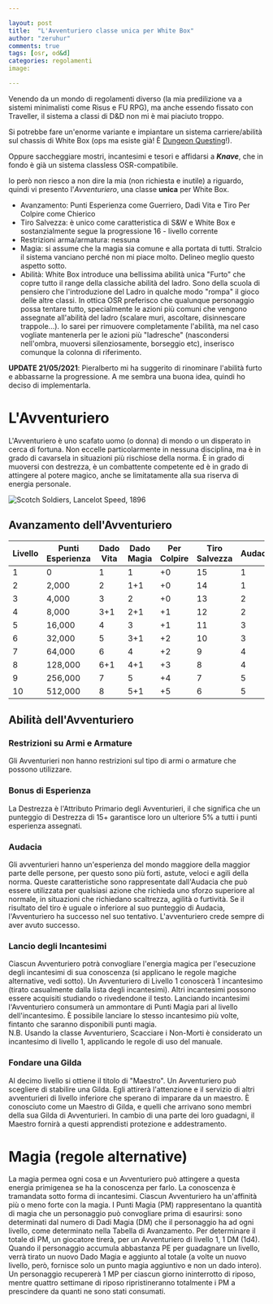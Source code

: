 ```yaml
---

layout: post
title:  "L'Avventuriero classe unica per White Box"
author: "zeruhur"
comments: true
tags: [osr, od&d]
categories: regolamenti
image:

---
```


Venendo da un mondo di regolamenti diverso (la mia predilizione va a sistemi minimalisti come Risus e FU RPG), ma anche essendo fissato con Traveller, il sistema a classi di D&D non mi è mai piaciuto troppo.

Si potrebbe fare un'enorme variante e impiantare un sistema carriere/abilità sul chassis di White Box (ops ma esiste già! È [Dungeon Questing](https://www.drivethrurpg.com/product/182010/Dungeon-Questing)!).

Oppure saccheggiare mostri, incantesimi e tesori e affidarsi a ***Knave***, che in fondo è già un sistema classless OSR-compatibile.

Io però non riesco a non dire la mia (non richiesta e inutile) a riguardo, quindi vi presento l'*Avventuriero*, una classe **unica** per White Box.

- Avanzamento: Punti Esperienza come Guerriero, Dadi Vita e Tiro Per Colpire come Chierico
- Tiro Salvezza: è unico come caratteristica di S&W e White Box e sostanzialmente segue la progressione 16 - livello corrente
- Restrizioni arma/armatura: nessuna
- Magia: si assume che la magia sia comune e alla portata di tutti. Stralcio il sistema vanciano perché non mi piace molto. Delineo meglio questo aspetto sotto.
- Abilità: White Box introduce una bellissima abilità unica "Furto" che copre tutto il range della classiche abilità del ladro. Sono della scuola di pensiero che l'introduzione del Ladro in qualche modo "rompa" il gioco delle altre classi. In ottica OSR preferisco che qualunque personaggio possa tentare tutto, specialmente le azioni più comuni che vengono assegnate all'abilità del ladro (scalare muri, ascoltare, disinnescare trappole...). Io sarei per rimuovere completamente l'abilità, ma nel caso vogliate mantenerla per le azioni più "ladresche" (nascondersi nell'ombra, muoversi silenziosamente, borseggio etc), inserisco comunque la colonna di riferimento.

**UPDATE 21/05/2021**: Pieralberto mi ha suggerito di rinominare l'abilità furto e abbassarne la progressione. A me sembra una buona idea, quindi ho deciso di implementarla.

# L'Avventuriero

L'Avventuriero è uno scafato uomo (o donna) di mondo o un disperato in cerca di fortuna. Non eccelle particolarmente in nessuna disciplina, ma è in grado di cavarsela in situazioni più rischiose della norma. È in grado di muoversi con destrezza, è un combattente competente ed è in grado di attingere al potere magico, anche se limitatamente alla sua riserva di energia personale.

![Scotch Soldiers, Lancelot Speed, 1896](https://www.oldbookillustrations.com/wp-content/high-res/1896/scotch-soldiers-1600.jpg)

## Avanzamento dell'Avventuriero

| Livello | Punti Esperienza | Dado Vita | Dado Magia | Per Colpire | Tiro Salvezza | Audacia |
| ------- | ---------------- | --------- | ---------- | ----------- | ------------- | ------- |
| 1       | 0                | 1         | 1          | +0          | 15            | 1       |
| 2       | 2,000            | 2         | 1+1        | +0          | 14            | 1       |
| 3       | 4,000            | 3         | 2          | +0          | 13            | 2       |
| 4       | 8,000            | 3+1       | 2+1        | +1          | 12            | 2       |
| 5       | 16,000           | 4         | 3          | +1          | 11            | 3       |
| 6       | 32,000           | 5         | 3+1        | +2          | 10            | 3       |
| 7       | 64,000           | 6         | 4          | +2          | 9             | 4       |
| 8       | 128,000          | 6+1       | 4+1        | +3          | 8             | 4       |
| 9       | 256,000          | 7         | 5          | +4          | 7             | 5       |
| 10      | 512,000          | 8         | 5+1        | +5          | 6             | 5       |

## Abilità dell'Avventuriero

### Restrizioni su Armi e Armature

Gli Avventurieri non hanno restrizioni sul tipo di armi o armature che possono utilizzare.

### Bonus di Esperienza

La Destrezza è l'Attributo Primario degli Avventurieri, il che significa che un punteggio di Destrezza di 15+ garantisce loro un ulteriore 5% a tutti i punti esperienza assegnati.
### Audacia

Gli avventurieri hanno un'esperienza del mondo maggiore della maggior parte delle persone, per questo sono più forti, astute, veloci e agili della norma. Queste caratteristiche sono rappresentate dall'Audacia che può essere utilizzata per qualsiasi azione che richieda uno sforzo superiore al normale, in situazioni che richiedano scaltrezza, agilità o furtività.
Se il risultato del tiro è uguale o inferiore al suo punteggio di Audacia, l'Avventuriero ha successo nel suo tentativo. L'avventuriero crede sempre di aver avuto successo.

### Lancio degli Incantesimi
Ciascun Avventuriero potrà convogliare l'energia magica per l'esecuzione degli incantesimi di sua conoscenza (si applicano le regole magiche alternative, vedi sotto). Un Avventuriero di Livello 1 conoscerà 1 incantesimo (tirato casualmente dalla lista degli incantesimi). Altri incantesimi possono essere acquisiti studiando o rivedendone il testo. Lanciando incantesimi l'Avventuriero consumerà un ammontare di Punti Magia pari al livello dell'incantesimo. È possibile lanciare lo stesso incantesimo più volte, fintanto che saranno disponibili punti magia.  
N.B. Usando la classe Avventuriero, Scacciare i Non-Morti è considerato un incantesimo di livello 1, applicando le regole di uso del manuale.

### Fondare una Gilda

Al decimo livello si ottiene il titolo di "Maestro". Un Avventuriero può scegliere di stabilire una Gilda. Egli attirerà l'attenzione e il servizio di altri avventurieri di livello inferiore che sperano di imparare da un maestro. È conosciuto come un Maestro di Gilda, e quelli che arrivano sono membri della sua Gilda di Avventurieri. In cambio di una parte dei loro guadagni, il Maestro fornirà a questi apprendisti protezione e addestramento.

# Magia (regole alternative)

La magia permea ogni cosa e un Avventuriero può attingere a questa energia primigenea se ha la conoscenza per farlo. La conoscenza è tramandata sotto forma di incantesimi. Ciascun Avventuriero ha un'affinità più o meno forte con la magia. I Punti Magia (PM) rappresentano la quantità di magia che un personaggio può convogliare prima di esaurirsi: sono determinati dal numero di Dadi Magia (DM) che il personaggio ha ad ogni livello, come determinato nella Tabella di Avanzamento. Per determinare il totale di PM, un giocatore tirerà, per un Avventuriero di livello 1, 1 DM (1d4). Quando il personaggio accumula abbastanza PE per guadagnare un livello, verrà tirato un nuovo Dado Magia e aggiunto al totale (a volte un nuovo livello, però, fornisce solo un punto magia aggiuntivo e non un dado intero).  
Un personaggio recupererà 1 MP per ciascun giorno ininterrotto di riposo, mentre quattro settimane di riposo ripristineranno totalmente i PM a prescindere da quanti ne sono stati consumati.